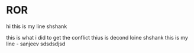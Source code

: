 # ROR
hi this is my line shshank


this is what i did to get the conflict thius is decond loine shshank
this is my line - sanjeev
sdsdsdjsd
